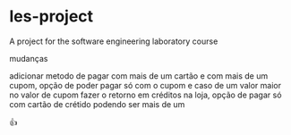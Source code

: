 # les-project

A project for the software engineering laboratory course

mudanças

adicionar metodo de pagar com mais de um cartão e com mais de um cupom, opção de poder pagar só com o cupom e caso de um valor maior no valor de cupom fazer o retorno em créditos na loja, opção de pagar só com cartão de crétido podendo ser mais de um

👍
